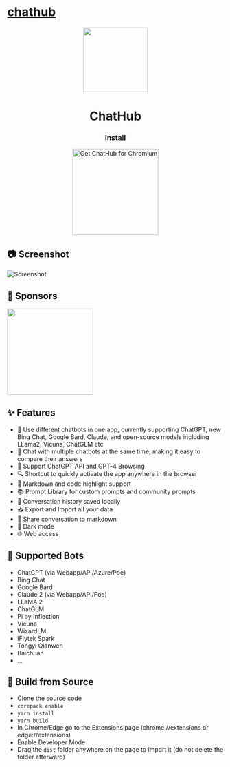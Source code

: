 # [chathub](https://github.com/chathub-dev/chathub)

<p align="center">
    <img src="./src/assets/icon.png" width="150">
</p>

<h1 align="center">ChatHub</h1>

<div align="center">

### Install

<a href="https://chrome.google.com/webstore/detail/chathub-all-in-one-chatbo/iaakpnchhognanibcahlpcplchdfmgma?utm_source=github"><img src="https://user-images.githubusercontent.com/64502893/231991498-8df6dd63-727c-41d0-916f-c90c15127de3.png" width="200" alt="Get ChatHub for Chromium"></a>

</div>

## 📷 Screenshot

![Screenshot](screenshots/extension.png?raw=true)

## 🤝 Sponsors

<a href="https://getstream.io/chat/sdk/react/?utm_source=github&utm_medium=referral&utm_content=&utm_campaign=wong2">
  <img src="screenshots/stream-logo.jpg" width="200" />
</a>

## ✨ Features

- 🤖 Use different chatbots in one app, currently supporting ChatGPT, new Bing Chat, Google Bard, Claude, and open-source models including LLama2, Vicuna, ChatGLM etc
- 💬 Chat with multiple chatbots at the same time, making it easy to compare their answers
- 🚀 Support ChatGPT API and GPT-4 Browsing
- 🔍 Shortcut to quickly activate the app anywhere in the browser
- 🎨 Markdown and code highlight support
- 📚 Prompt Library for custom prompts and community prompts
- 💾 Conversation history saved locally
- 📥 Export and Import all your data
- 🔗 Share conversation to markdown
- 🌙 Dark mode
- 🌐 Web access

## 🤖 Supported Bots

- ChatGPT (via Webapp/API/Azure/Poe)
- Bing Chat
- Google Bard
- Claude 2 (via Webapp/API/Poe)
- LLaMA 2
- ChatGLM
- Pi by Inflection
- Vicuna
- WizardLM
- iFlytek Spark
- Tongyi Qianwen
- Baichuan
- ...

## 🔨 Build from Source

- Clone the source code
- `corepack enable`
- `yarn install`
- `yarn build`
- In Chrome/Edge go to the Extensions page (chrome://extensions or edge://extensions)
- Enable Developer Mode
- Drag the `dist` folder anywhere on the page to import it (do not delete the folder afterward)
